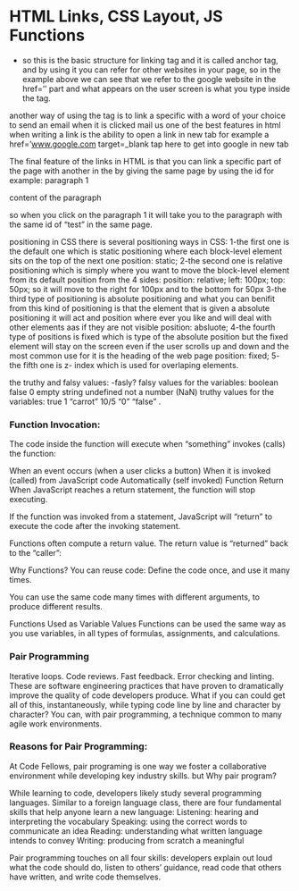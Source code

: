 # **HTML Links, CSS Layout, JS Functions**

- so this is the basic structure for linking tag and it is called anchor tag, and by using it you can refer for other websites in your page, so in the example above we can see that we refer to the google website in the href=’’ part and what appears on the user screen is what you type inside the tag.

another way of using the tag is to link a specific with a word of your choice to send an email when it is clicked mail us one of the best features in html when writing a link is the ability to open a link in new tab for example a href=’www.google.com target=\_blank tap here to get into google in new tab

The final feature of the links in HTML is that you can link a specific part of the page with another in the by giving the same page by using the id for example: paragraph 1

content of the paragraph

so when you click on the paragraph 1 it will take you to the paragraph with the same id of “test” in the same page.

positioning in CSS there is several positioning ways in CSS: 1-the first one is the default one which is static positioning where each block-level element sits on the top of the next one position: static; 2-the second one is relative positioning which is simply where you want to move the block-level element from its default position from the 4 sides: position: relative; left: 100px; top: 50px; so it will move to the right for 100px and to the bottom for 50px 3-the third type of positioning is absolute positioning and what you can benifit from this kind of positioning is that the element that is given a absolute positioning it will act and position where ever you like and will deal with other elements aas if they are not visible position: absluote; 4-the fourth type of positions is fixed which is type of the absolute position but the fixed element will stay on the screen even if the user scrolls up and down and the most common use for it is the heading of the web page position: fixed; 5- the fifth one is z- index which is used for overlaping elements.

the truthy and falsy values: -fasly? falsy values for the variables: boolean false 0 empty string undefined not a number (NaN) truthy values for the variables: true 1 “carrot” 10/5 “0” “false” .

### Function Invocation:

The code inside the function will execute when “something” invokes (calls) the function:

When an event occurs (when a user clicks a button)
When it is invoked (called) from JavaScript code
Automatically (self invoked)
Function Return
When JavaScript reaches a return statement, the function will stop executing.

If the function was invoked from a statement, JavaScript will “return” to execute the code after the invoking statement.

Functions often compute a return value. The return value is “returned” back to the “caller”:

Why Functions?
You can reuse code: Define the code once, and use it many times.

You can use the same code many times with different arguments, to produce different results.

Functions Used as Variable Values
Functions can be used the same way as you use variables, in all types of formulas, assignments, and calculations.

### Pair Programming

Iterative loops. Code reviews. Fast feedback. Error checking and linting. These are software engineering practices that have proven to dramatically improve the quality of code developers produce. What if you can could get all of this, instantaneously, while typing code line by line and character by character? You can, with pair programming, a technique common to many agile work environments.

### Reasons for Pair Programming:

At Code Fellows, pair programing is one way we foster a collaborative environment while developing key industry skills. but Why pair program?

While learning to code, developers likely study several programming languages. Similar to a foreign language class, there are four fundamental skills that help anyone learn a new language: Listening: hearing and interpreting the vocabulary Speaking: using the correct words to communicate an idea Reading: understanding what written language intends to convey Writing: producing from scratch a meaningful

Pair programming touches on all four skills: developers explain out loud what the code should do, listen to others’ guidance, read code that others have written, and write code themselves.
